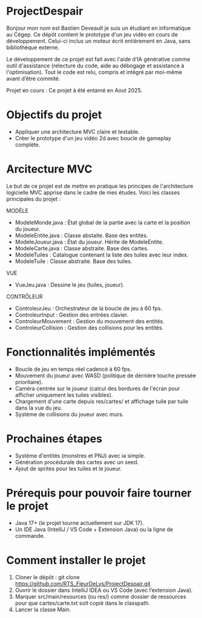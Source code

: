 

# ProjectDespair

Bonjour mon nom est Bastien Deveault je suis un étudiant en informatique au Cégep.
Ce dépôt contient le prototype d'un jeu vidéo en cours de développement. Celui-ci inclus un moteur écrit entièrement en Java, sans bibliothèque externe.

Le développement de ce projet est fait avec l'aide d'IA générative comme outil d'assistance (relecture du code, aide au débogage et assistance à l'optimisation). Tout le code est relu, compris et intégré par moi-même avant d’être commité.

Projet en cours : Ce projet à été entamé en Aout 2025.

# Objectifs du projet

- Appliquer une architecture MVC claire et testable.
- Créer le prototype d'un jeu vidéo 2d avec boucle de gameplay complète.

# Arcitecture MVC

Le but de ce projet est de mettre en pratique les principes de l'architecture logicielle MVC apprise dans le cadre de mes études. Voici les classes principales du projet :

MODÈLE 
- ModeleMonde.java : État global de la partie avec la carte et la position du joueur.
- ModeleEntite.java : Classe abstaite. Base des entités.
- ModeleJoueur.java : État du joueur. Hérite de ModeleEntite.
- ModeleCarte.java : Classe abstraite. Base des cartes.
- ModeleTuiles : Catalogue contenant la liste des tuiles avec leur index.
- ModeleTuile : Classe abstraite. Base des tuiles.

VUE
- VueJeu.java : Dessine le jeu (tuiles, joueur).

CONTRÔLEUR
- ControleurJeu : Orchestrateur de la boucle de jeu à 60 fps.
- ControleurInput : Gestion des entrées clavier.
- ControleurMouvement : Gestion du mouvement des entités.
- ControleurCollision : Gestion des collisions pour les entités.

# Fonctionnalités implémentés

- Boucle de jeu en temps réel cadencé à 60 fps.
- Mouvement du joueur avec WASD (politique de dèrnière touche pressée prioritaire).
- Caméra centrée sur le joueur (calcul des bordures de l'écran pour afficher uniquement les tuiles visibles).
- Chargement d'une carte depuis res/cartes/ et affichage tuile par tuile dans la vue du jeu.
- Système de collisions du joueur avec murs.

# Prochaines étapes

- Système d'entités (monstres et PNJ) avec ia simple.
- Génération procédurale des cartes avec un seed.
- Ajout de sprites pour les tuiles et le joueur.

# Prérequis pour pouvoir faire tourner le projet

- Java 17+ (le projet tourne actuellement sur JDK 17).
- Un IDE Java (IntelliJ / VS Code + Extension Java) ou la ligne de commande.

# Comment installer le projet

1. Cloner le dépôt : git clone https://github.com/RTS_FleurDeLys/ProjectDespair.git
2. Ouvrir le dossier dans IntelliJ IDEA ou VS Code (avec l’extension Java).
3. Marquer src/main/resources (ou res/) comme dossier de ressources pour que cartes/carte.txt soit copié dans le classpath.
4. Lancer la classe Main.
